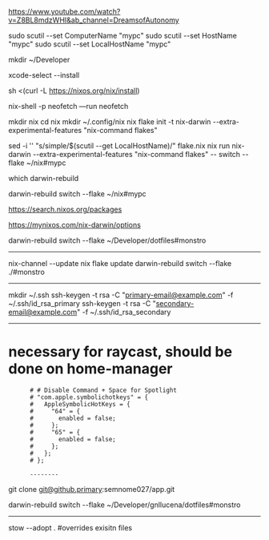 https://www.youtube.com/watch?v=Z8BL8mdzWHI&ab_channel=DreamsofAutonomy

sudo scutil --set ComputerName "mypc"
sudo scutil --set HostName "mypc"
sudo scutil --set LocalHostName "mypc"

mkdir ~/Developer

xcode-select --install

sh <(curl -L https://nixos.org/nix/install)

nix-shell -p neofetch —run neofetch

mkdir nix
cd nix
mkdir ~/.config/nix
nix flake init -t nix-darwin --extra-experimental-features "nix-command flakes"

sed -i '' "s/simple/$(scutil --get LocalHostName)/" flake.nix
nix run nix-darwin --extra-experimental-features "nix-command flakes" -- switch --flake ~/nix#mypc

which darwin-rebuild

darwin-rebuild switch --flake ~/nix#mypc

https://search.nixos.org/packages

https://mynixos.com/nix-darwin/options

darwin-rebuild switch --flake ~/Developer/dotfiles#monstro

---

nix-channel --update
nix flake update
darwin-rebuild switch --flake ./#monstro

---

mkdir ~/.ssh
ssh-keygen -t rsa -C "primary-email@example.com" -f ~/.ssh/id_rsa_primary
ssh-keygen -t rsa -C "secondary-email@example.com" -f ~/.ssh/id_rsa_secondary

---

# necessary for raycast, should be done on home-manager

          # # Disable Command + Space for Spotlight
          # "com.apple.symbolichotkeys" = {
          #   AppleSymbolicHotKeys = {
          #     "64" = {
          #       enabled = false;
          #     };
          #     "65" = {
          #       enabled = false;
          #     };
          #   };
          # };

          --------

git clone git@github.primary:semnome027/app.git

darwin-rebuild switch --flake ~/Developer/gnllucena/dotfiles#monstro

---

stow --adopt . #overrides exisitn files
